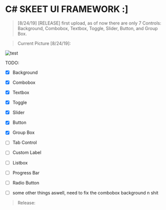 # C# SKEET UI FRAMEWORK :]

> [8/24/19] [RELEASE] first upload, as of now there are only 7 Controls: Background, Combobox, Textbox, Toggle, Slider, 
Button, and Group Box.

> Current Picture [8/24/19]:


![test](https://i.imgur.com/aXk9Qus.png)


TODO:

- [x] Background
- [x] Combobox
- [x] Textbox
- [x] Toggle
- [x] Slider
- [x] Button
- [x] Group Box
- [ ] Tab Control
- [ ] Custom Label
- [ ] Listbox
- [ ] Progress Bar
- [ ] Radio Button
- [ ] some other things aswell, need to fix the combobox background n shit


> Release:

